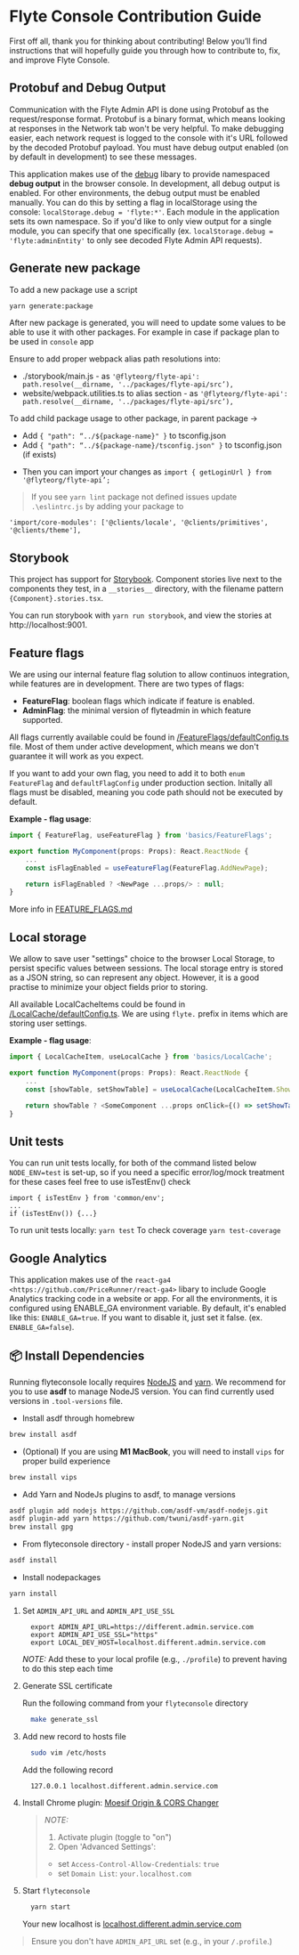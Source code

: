 # Flyte Console Contribution Guide

First off all, thank you for thinking about contributing!
Below you’ll find instructions that will hopefully guide you through how to contribute to, fix, and improve Flyte Console.

## Protobuf and Debug Output

Communication with the Flyte Admin API is done using Protobuf as the
request/response format. Protobuf is a binary format, which means looking at
responses in the Network tab won't be very helpful. To make debugging easier,
each network request is logged to the console with it's URL followed by the
decoded Protobuf payload. You must have debug output enabled (on by default in
development) to see these messages.

This application makes use of the [debug](https://github.com/visionmedia/debug)
libary to provide namespaced **debug output** in the browser console. In
development, all debug output is enabled. For other environments, the debug
output must be enabled manually. You can do this by setting a flag in
localStorage using the console: `localStorage.debug = 'flyte:*'`. Each module in
the application sets its own namespace. So if you'd like to only view output for
a single module, you can specify that one specifically
(ex. `localStorage.debug = 'flyte:adminEntity'` to only see decoded Flyte
Admin API requests).

## Generate new package

To add a new package use a script

```bash
yarn generate:package
```

After new package is generated, you will need to update some values to be able to use it with other packages.
For example in case if package plan to be used in `console` app

Ensure to add proper webpack alias path resolutions into:

- ./storybook/main.js - as `'@flyteorg/flyte-api': path.resolve(__dirname, '../packages/flyte-api/src’),`
- website/webpack.utilities.ts to alias section - as `'@flyteorg/flyte-api': path.resolve(__dirname, '../packages/flyte-api/src’),`

To add child package usage to other package, in parent package ->

- Add `{ "path": “../${package-name}" }` to tsconfig.json
- Add `{ "path": “../${package-name}/tsconfig.json" }` to tsconfig.json (if exists)

* Then you can import your changes as `import { getLoginUrl } from '@flyteorg/flyte-api’;`

> If you see `yarn lint` package not defined issues update `.\eslintrc.js` by adding your package to

    'import/core-modules': ['@clients/locale', '@clients/primitives', '@clients/theme'],

## Storybook

This project has support for [Storybook](https://storybook.js.org/).
Component stories live next to the components they test, in a `__stories__`
directory, with the filename pattern `{Component}.stories.tsx`.

You can run storybook with `yarn run storybook`, and view the stories at http://localhost:9001.

## Feature flags

We are using our internal feature flag solution to allow continuos integration,
while features are in development. There are two types of flags:

- **FeatureFlag**: boolean flags which indicate if feature is enabled.
- **AdminFlag**: the minimal version of flyteadmin in which feature supported.

All flags currently available could be found in [/FeatureFlags/defaultConfig.ts](./src/basics/FeatureFlags/defaultConfig.ts)
file. Most of them under active development, which means we don't guarantee it will work as you expect.

If you want to add your own flag, you need to add it to both `enum FeatureFlag` and `defaultFlagConfig`
under production section.
Initally all flags must be disabled, meaning you code path should not be executed by default.

**Example - flag usage**:

```javascript
import { FeatureFlag, useFeatureFlag } from 'basics/FeatureFlags';

export function MyComponent(props: Props): React.ReactNode {
    ...
    const isFlagEnabled = useFeatureFlag(FeatureFlag.AddNewPage);

    return isFlagEnabled ? <NewPage ...props/> : null;
}
```

More info in [FEATURE_FLAGS.md](src/basics/FeatureFlags/FEATURE_FLAGS.md)

## Local storage

We allow to save user "settings" choice to the browser Local Storage, to persist specific values between sessions. The local storage entry is stored as a JSON string, so can represent any object. However, it is a good practise to minimize your object fields prior to storing.

All available LocalCacheItems could be found in [/LocalCache/defaultConfig.ts](./src/basics/LocalCache/defaultConfig.ts). We are using `flyte.` prefix in items which are storing user settings.

**Example - flag usage**:

```javascript
import { LocalCacheItem, useLocalCache } from 'basics/LocalCache';

export function MyComponent(props: Props): React.ReactNode {
    ...
    const [showTable, setShowTable] = useLocalCache(LocalCacheItem.ShowWorkflowVersions);

    return showTable ? <SomeComponent ...props onClick={() => setShowTable(!showTable)}/> : null;
}
```

## Unit tests

You can run unit tests locally, for both of the command listed below `NODE_ENV=test` is set-up, so if you need a specific error/log/mock treatment for these cases feel free to use isTestEnv() check

```
import { isTestEnv } from 'common/env';
...
if (isTestEnv()) {...}
```

To run unit tests locally: `yarn test`
To check coverage `yarn test-coverage`

## Google Analytics

This application makes use of the `react-ga4 <https://github.com/PriceRunner/react-ga4>` libary to include Google Analytics tracking code in a website or app. For all the environments, it is configured using ENABLE_GA environment variable.
By default, it's enabled like this: `ENABLE_GA=true`. If you want to disable it, just set it false. (ex. `ENABLE_GA=false`).

## 📦 Install Dependencies

Running flyteconsole locally requires [NodeJS](https://nodejs.org) and
[yarn](https://yarnpkg.com). We recommend for you to use **asdf** to manage NodeJS version.
You can find currently used versions in `.tool-versions` file.

- Install asdf through homebrew

```bash
brew install asdf
```

- (Optional) If you are using **M1 MacBook**, you will need to install `vips` for proper build experience

```bash
brew install vips
```

- Add Yarn and NodeJs plugins to asdf, to manage versions

```bash
asdf plugin add nodejs https://github.com/asdf-vm/asdf-nodejs.git
asdf plugin-add yarn https://github.com/twuni/asdf-yarn.git
brew install gpg
```

- From flyteconsole directory - install proper NodeJS and yarn versions:

```bash
asdf install
```

- Install nodepackages

```bash
yarn install
```

1. Set `ADMIN_API_URL` and `ADMIN_API_USE_SSL`

   ```
     export ADMIN_API_URL=https://different.admin.service.com
     export ADMIN_API_USE_SSL="https"
     export LOCAL_DEV_HOST=localhost.different.admin.service.com
   ```

   _NOTE:_ Add these to your local profile (e.g., `./profile`) to prevent having to do this step each time

2. Generate SSL certificate

   Run the following command from your `flyteconsole` directory

   ```bash
     make generate_ssl
   ```

3. Add new record to hosts file

   ```bash
     sudo vim /etc/hosts
   ```

   Add the following record

   ```
     127.0.0.1 localhost.different.admin.service.com
   ```

4. Install Chrome plugin: [Moesif Origin & CORS Changer](https://chrome.google.com/webstore/detail/moesif-origin-cors-change/digfbfaphojjndkpccljibejjbppifbc)

   > _NOTE:_
   >
   > 1. Activate plugin (toggle to "on")
   > 1. Open 'Advanced Settings':
   >
   > - set `Access-Control-Allow-Credentials`: `true`
   > - set `Domain List`: `your.localhost.com`

5. Start `flyteconsole`

   ```bash
     yarn start
   ```

   Your new localhost is [localhost.different.admin.service.com](http://localhost.different.admin.service.com)

> Ensure you don't have `ADMIN_API_URL` set (e.g., in your `/.profile`.)

